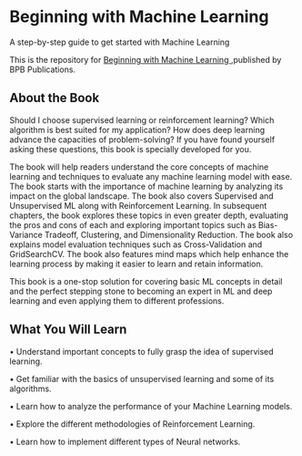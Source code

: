 # Beginning with Machine Learning

A step-by-step guide to get started with Machine Learning

This is the repository for [Beginning with Machine Learning
](https://in.bpbonline.com/products/beginning-with-machine-learning?variant=43824935403758),published by BPB Publications. 

## About the Book
Should I choose supervised learning or reinforcement learning? Which algorithm is best suited for my application? How does deep learning advance the capacities of problem-solving? If you have found yourself asking these questions, this book is specially developed for you.

The book will help readers understand the core concepts of machine learning and techniques to evaluate any machine learning model with ease. The book starts with the importance of machine learning by analyzing its impact on the global landscape. The book also covers Supervised and Unsupervised ML along with Reinforcement Learning. In subsequent chapters, the book explores these topics in even greater depth, evaluating the pros and cons of each and exploring important topics such as Bias-Variance Tradeoff, Clustering, and Dimensionality Reduction. The book also explains model evaluation techniques such as Cross-Validation and GridSearchCV. The book also features mind maps which help enhance the learning process by making it easier to learn and retain information.

This book is a one-stop solution for covering basic ML concepts in detail and the perfect stepping stone to becoming an expert in ML and deep learning and even applying them to different professions. 

## What You Will Learn
•  Understand important concepts to fully grasp the idea of supervised learning.

•  Get familiar with the basics of unsupervised learning and some of its algorithms.

•  Learn how to analyze the performance of your Machine Learning models.

•  Explore the different methodologies of Reinforcement Learning.

•  Learn how to implement different types of Neural networks.
